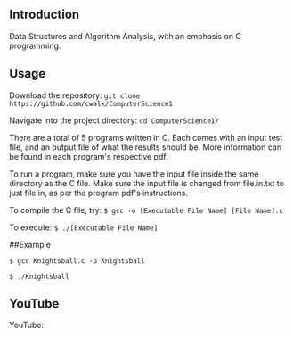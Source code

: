 ## Introduction

Data Structures and Algorithm Analysis, with an emphasis on C programming.

## Usage

Download the repository: `git clone https://github.com/cwalk/ComputerScience1`

Navigate into the project directory: `cd ComputerScience1/`

There are a total of 5 programs written in C. Each comes with an input test file, and an output file of what the results should be. More information can be found in each program's respective pdf.

To run a program, make sure you have the input file inside the same directory as the C file. Make sure the input file is changed from file.in.txt to just file.in, as per the program pdf's instructions.

To compile the C file, try: `$ gcc -o [Executable File Name] [File Name].c`

To execute: `$ ./[Executable File Name]`

##Example

`$ gcc Knightsball.c -o Knightsball`

`$ ./Knightsball`

## YouTube

YouTube: 
